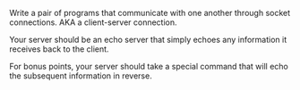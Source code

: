 Write a pair of programs that communicate with one another through socket connections. AKA a client-server connection.

Your server should be an echo server that simply echoes any information it receives back to the client. 

For bonus points, your server should take a special command that will echo the subsequent information in reverse. 